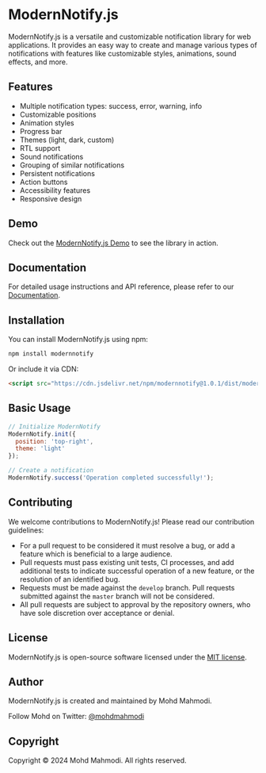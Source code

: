 # ModernNotify.js

ModernNotify.js is a versatile and customizable notification library for web applications. It provides an easy way to create and manage various types of notifications with features like customizable styles, animations, sound effects, and more.

## Features

- Multiple notification types: success, error, warning, info
- Customizable positions
- Animation styles
- Progress bar
- Themes (light, dark, custom)
- RTL support
- Sound notifications
- Grouping of similar notifications
- Persistent notifications
- Action buttons
- Accessibility features
- Responsive design

## Demo

Check out the [ModernNotify.js Demo](https://mohdyahyamahmodi.github.io/ModernNotify.js) to see the library in action.

## Documentation

  For detailed usage instructions and API reference, please refer to our [Documentation](https://mohdyahyamahmodi.github.io/ModernNotify.js/doc.html).
## Installation

You can install ModernNotify.js using npm:

```bash
npm install modernnotify
```

Or include it via CDN:

```html
<script src="https://cdn.jsdelivr.net/npm/modernnotify@1.0.1/dist/modernnotify.min.js"></script>
```

## Basic Usage

```javascript
// Initialize ModernNotify
ModernNotify.init({
  position: 'top-right',
  theme: 'light'
});

// Create a notification
ModernNotify.success('Operation completed successfully!');
```

## Contributing

We welcome contributions to ModernNotify.js! Please read our contribution guidelines:

- For a pull request to be considered it must resolve a bug, or add a feature which is beneficial to a large audience.
- Pull requests must pass existing unit tests, CI processes, and add additional tests to indicate successful operation of a new feature, or the resolution of an identified bug.
- Requests must be made against the `develop` branch. Pull requests submitted against the `master` branch will not be considered.
- All pull requests are subject to approval by the repository owners, who have sole discretion over acceptance or denial.

## License

ModernNotify.js is open-source software licensed under the [MIT license](https://opensource.org/licenses/MIT).

## Author

ModernNotify.js is created and maintained by Mohd Mahmodi. 

Follow Mohd on Twitter: [@mohdmahmodi](https://twitter.com/mohdmahmodi)

## Copyright

Copyright © 2024 Mohd Mahmodi. All rights reserved.